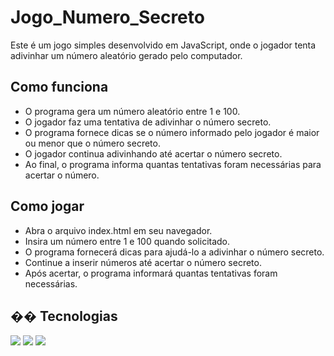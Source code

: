 ﻿# Jogo_Numero_Secreto

Este é um jogo simples desenvolvido em JavaScript, onde o jogador tenta adivinhar um número aleatório gerado pelo computador.

## Como funciona

<ul>
  <li>O programa gera um número aleatório entre 1 e 100.</li>
  <li>O jogador faz uma tentativa de adivinhar o número secreto.</li>
  <li>O programa fornece dicas se o número informado pelo jogador é maior ou menor que o número secreto.</li>
  <li>O jogador continua adivinhando até acertar o número secreto.</li>
  <li>Ao final, o programa informa quantas tentativas foram necessárias para acertar o número.</li>
</ul>

## Como jogar

<ul>
  <li>Abra o arquivo index.html em seu navegador.</li>
  <li>Insira um número entre 1 e 100 quando solicitado.</li>
  <li>O programa fornecerá dicas para ajudá-lo a adivinhar o número secreto.</li>
  <li>Continue a inserir números até acertar o número secreto.</li>
  <li>Após acertar, o programa informará quantas tentativas foram necessárias.</li>
</ul>


## �� Tecnologias
<div>
  <img src="https://img.shields.io/badge/HTML-239120?style=for-the-badge&logo=html5&logoColor=white">
  <img src="https://img.shields.io/badge/CSS-239120?&style=for-the-badge&logo=css3&logoColor=white">
  <img src="https://img.shields.io/badge/JavaScript-F7DF1E?style=for-the-badge&logo=javascript&logoColor=black">
</div>
